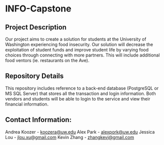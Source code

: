 # INFO-Capstone

## Project Description
Our project aims to create a solution for students at the University of Washington experiencing food insecurity. Our solution will decrease the exploitation of student funds and improve student life by varying food choices through connecting with more partners. This will include additional food ventors (ie. restaurants on the Ave). 

## Repository Details
This repository includes reference to a back-end database (PostgreSQL or MS SQL Server) that stores all the transaction and login information. Both vendors and students will be able to login to the service and view their financial information. 

## Contact Information:
Andrea Koozer - koozera@uw.edu
Alex Park - alexpork@uw.edu
Jessica Lou - jlou.xu@gmail.com
Kevin Zhang - zhangkevj@gmail.com